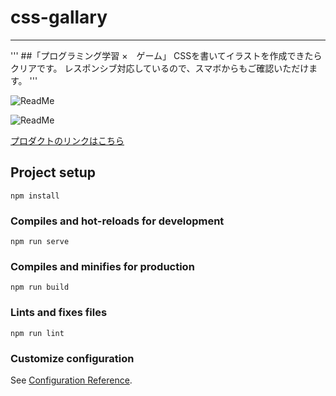 # css-gallary
---

'''
##「プログラミング学習 ×　ゲーム」
CSSを書いてイラストを作成できたらクリアです。
レスポンシブ対応しているので、スマボからもご確認いただけます。
'''

![ReadMe](https://user-images.githubusercontent.com/97160510/165998300-01feb1dd-d823-4347-90c1-f451b58e3d7c.gif)

![ReadMe](https://user-images.githubusercontent.com/97160510/166001575-6f8c088b-55c9-4b34-a9e6-5d691e1fed19.png)

[プロダクトのリンクはこちら](https://css-gallary.web.app/)

## Project setup
```
npm install
```

### Compiles and hot-reloads for development
```
npm run serve
```

### Compiles and minifies for production
```
npm run build
```

### Lints and fixes files
```
npm run lint
```

### Customize configuration
See [Configuration Reference](https://cli.vuejs.org/config/).
